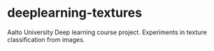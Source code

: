 # deeplearning-textures
Aalto University Deep learning course project. Experiments in texture classification from images.
